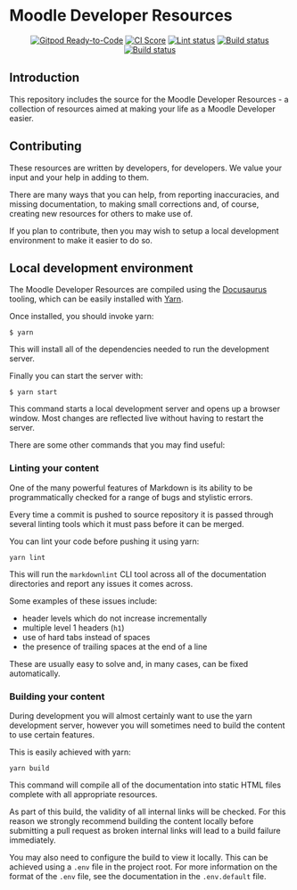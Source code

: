 # Moodle Developer Resources

<p align="center">
  <!--<a href="CONTRIBUTING.md#pull-requests"><img src="https://img.shields.io/badge/PRs-welcome-brightgreen.svg" alt="PRs Welcome"></a>-->
  <!--<a href="#license"><img src="https://img.shields.io/github/license/sourcerer-io/hall-of-fame.svg?colorB=ff0000"></a>-->
  <a href="https://gitpod.io/#https://github.com/moodle/devdocs"><img src="https://img.shields.io/badge/Gitpod-Ready--to--Code-blue?logo=gitpod" alt="Gitpod Ready-to-Code"/></a>
  <a href="https://meercode.io/moodle/devdocs"><img src="https://meercode.io/badge/moodle/devdocs?type=ci-score" alt="CI Score"></a>
  <a href="https://github.com/moodle/devdocs/actions/workflows/markdown-lint.yml"><img src="https://github.com/moodle/devdocs/actions/workflows/markdown-lint.yml/badge.svg" alt="Lint status"></a>
  <a href="https://github.com/moodle/devdocs/actions/workflows/pages/pages-build-deployment"><img src="https://github.com/moodle/devdocs/actions/workflows/pages/pages-build-deployment/badge.svg" alt="Build status"></a>
  <a href="https://github.com/moodle/devdocs/actions/workflows/deploy.yml"><img src="https://github.com/moodle/devdocs/actions/workflows/deploy.yml/badge.svg" alt="Build status"></a>
</p>

## Introduction

This repository includes the source for the Moodle Developer Resources - a
collection of resources aimed at making your life as a Moodle Developer easier.

## Contributing

These resources are written by developers, for developers. We value your input
and your help in adding to them.

There are many ways that you can help, from reporting inaccuracies, and missing
documentation, to making small corrections and, of course, creating new
resources for others to make use of.

If you plan to contribute, then you may wish to setup a local development
environment to make it easier to do so.

## Local development environment

The Moodle Developer Resources are compiled using the
[Docusaurus](https://docusauris.io) tooling, which can be easily installed with
[Yarn](https://yarnpkg.com/getting-started/install).

Once installed, you should invoke yarn:

```
$ yarn
```

This will install all of the dependencies needed to run the development server.

Finally you can start the server with:

```
$ yarn start
```

This command starts a local development server and opens up a browser window. Most changes are reflected live without having to restart the server.

There are some other commands that you may find useful:

### Linting your content

One of the many powerful features of Markdown is its ability to be
programmatically checked for a range of bugs and stylistic errors.

Every time a commit is pushed to source repository it is passed through several
linting tools which it must pass before it can be merged.

You can lint your code before pushing it using yarn:

```
yarn lint
```

This will run the `markdownlint` CLI tool across all of the documentation
directories and report any issues it comes across.

Some examples of these issues include:

- header levels which do not increase incrementally
- multiple level 1 headers (`h1`)
- use of hard tabs instead of spaces
- the presence of trailing spaces at the end of a line

These are usually easy to solve and, in many cases, can be fixed automatically.

### Building your content

During development you will almost certainly want to use the yarn development
server, however you will sometimes need to build the content to use certain
features.

This is easily achieved with yarn:

```
yarn build
```

This command will compile all of the documentation into static HTML files
complete with all appropriate resources.

As part of this build, the validity of all internal links will be checked. For
this reason we strongly recommend building the content locally before submitting
a pull request as broken internal links will lead to a build failure
immediately.

You may also need to configure the build to view it locally. This can be
achieved using a `.env` file in the project root.
For more information on the format of the `.env` file, see the documentation in
the `.env.default` file.
